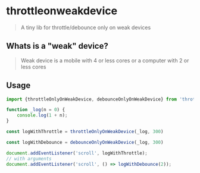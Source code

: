 
# throttleonweakdevice

> A tiny lib for throttle/debounce only on weak devices

## Whats is a "weak" device?

> Weak device is a mobile with 4 or less cores or a computer with 2 or less cores

## Usage

```js
import {throttleOnlyOnWeakDevice, debounceOnlyOnWeakDevice} from 'throttleonweakdevice'

function _log(n = 0) {
	console.log(1 + n);
}

const logWithThrottle = throttleOnlyOnWeakDevice(_log, 300)

const logWithDebounce = debounceOnlyOnWeakDevice(_log, 300)

document.addEventListener('scroll', logWithThrottle);
// with arguments
document.addEventListener('scroll', () => logWithDebounce(2));
```
